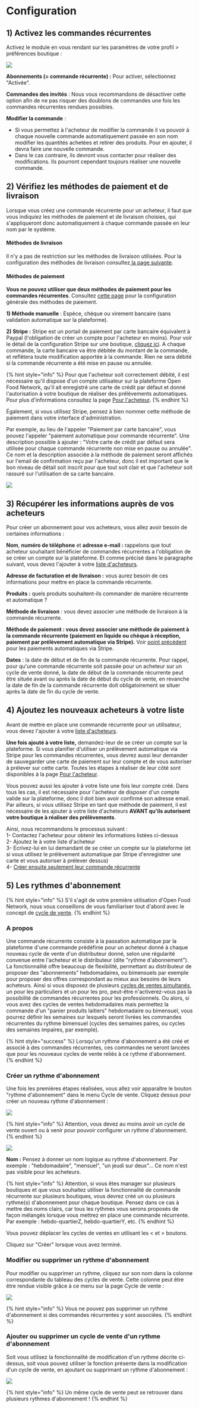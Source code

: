 # Configuration

## 1\) Activez les commandes récurrentes <a id="1-enable-subscriptions"></a>

Activez le module en vous rendant sur les paramètres de votre profil &gt; préférences boutique :

![](../../.gitbook/assets/image%20%2889%29.png)

**Abonnements \(= commande récurrente\) :** Pour activer, sélectionnez "Activée".

**Commandes des invités** : Nous vous recommandons de désactiver cette option afin de ne pas risquer des doublons de commandes une fois les commandes récurrentes rendues possibles.

**Modifier la commande** : 

* Si vous permettez à l'acheteur de modifier la commande il va pouvoir à chaque nouvelle commande automatiquement passée en son nom modifier les quantités achetées et retirer des produits. Pour en ajouter, il devra faire une nouvelle commande.
* Dans le cas contraire, ils devront vous contacter pour réaliser des modifications. Ils pourront cependant toujours réaliser une nouvelle commande.

## 2\) Vérifiez les méthodes de paiement et de livraison <a id="2-make-sure-you-have-shipping-and-payment-methods-setup"></a>

Lorsque vous créez une commande récurrente pour un acheteur, il faut que vous indiquiez les méthodes de paiement et de livraison choisies, qui s'appliqueront donc automatiquement à chaque commande passée en leur nom par le système.

#### **Méthodes de livraison** <a id="shipping-methods"></a>

Il n'y a pas de restriction sur les méthodes de livraison utilisées. Pour la configuration des méthodes de livraison consultez[ la page suivante](../mise-en-place-dune-boutique/types-de-livraisons.md). 

#### **Méthodes de paiement** <a id="payment-methods"></a>

**Vous ne pouvez utiliser que deux méthodes de paiement pour les commandes récurrentes**. Consultez [cette page](../mise-en-place-dune-boutique/methodes-de-paiements.md) pour la configuration générale des méthodes de paiement.

**1\) Méthode manuelle** : Espèce, chèque ou virement bancaire \(sans validation automatique sur la plateforme\).

**2\) Stripe :** Stripe est un portail de paiement par carte bancaire équivalent à Paypal \(l'obligation de créer un compte pour l'acheteur en moins\). Pour voir le détail de la configuration Stripe sur une boutique, [cliquez ici](../mise-en-place-dune-boutique/methodes-de-paiements.md#stripe). A chaque commande, la carte bancaire va être débitée du montant de la commande, et reflètera toute modification apportée à la commande. Rien ne sera débité si la commande récurrente a été mise en pause ou annulée.

{% hint style="info" %}
Pour que l'acheteur soit correctement débité, il est nécessaire qu'il dispose d'un compte utilisateur sur la plateforme Open Food Network, qu'il ait enregistré une carte de crédit par défaut et donné l'autorisation à votre boutique de réaliser des prélèvements automatiques. Pour plus d'informations consultez la page [Pour l'acheteur](pour-lacheteur.md).
{% endhint %}

Également, si vous utilisez Stripe, pensez à bien nommer cette méthode de paiement dans votre interface d'administration.

Par exemple, au lieu de l'appeler "Paiement par carte bancaire", vous pouvez l'appeler "paiement automatique pour commande récurrente". Une description possible à ajouter : "Votre carte de crédit par défaut sera utilisée pour chaque commande récurrente non mise en pause ou annulée". Ce nom et la description associée à la méthode de paiement seront affichés sur l'email de confirmation reçu par l'acheteur, donc il est important que le bon niveau de détail soit inscrit pour que tout soit clair et que l'acheteur soit rassuré sur l'utilisation de sa carte bancaire. 

![](../../.gitbook/assets/capture-du-2019-08-26-19-33-38.png)

## 3\) Récupérer les informations auprès de vos acheteurs <a id="3-gather-information-from-your-customers"></a>

Pour créer un abonnement pour vos acheteurs, vous allez avoir besoin de certaines informations :

**Nom**, **numéro de téléphone** et **adresse e-mail :** rappelons que tout acheteur souhaitant bénéficier de commandes récurrentes a l'obligation de se créer un compte sur la plateforme. Et comme précisé dans le paragraphe suivant, vous devez l'ajouter à votre [liste d'acheteurs](../mise-en-place-dune-boutique/affichages-et-prix-differencies-par-categorie-dacheteur/).

**Adresse de facturation et de livraison :** vous aurez besoin de ces informations pour mettre en place la commande récurrente.

**Produits :** quels produits souhaitent-ils commander de manière récurrente et automatique ?

**Méthode de livraison** : vous devez associer une méthode de livraison à la commande récurrente.

**Méthode de paiement : vous devez associer une méthode de paiement à la commande récurrente \(paiement en liquide ou chèque à réception, paiement par prélèvement automatique via Stripe\).** Voir [point précédent](configuration.md#2-make-sure-you-have-shipping-and-payment-methods-setup) pour les paiements automatiques via Stripe.

**Dates** : la date de début et de fin de la commande récurrente. Pour rappel, pour qu'une commande récurrente soit passée pour un acheteur sur un cycle de vente donné, la date de début de la commande récurrente peut être située avant ou après la date de début du cycle de vente, en revanche la date de fin de la commande récurrente doit obligatoirement se situer après la date de fin du cycle de vente.

## 4\) Ajoutez les nouveaux acheteurs à votre liste <a id="4-add-your-subscribers-to-your-customer-list"></a>

Avant de mettre en place une commande récurrente pour un utilisateur, vous devez l'ajouter à votre [liste d'acheteurs](../mise-en-place-dune-boutique/affichages-et-prix-differencies-par-categorie-dacheteur/). 

**Une fois ajouté à votre liste,** demandez-leur de se créer un compte sur la plateforme. Si vous planifier d'utiliser un prélèvement automatique via Stripe pour les commandes récurrentes, vous devrez aussi leur demander de sauvegarder une carte de paiement sur leur compte et de vous autoriser à prélever sur cette carte. Toutes les étapes à réaliser de leur côté sont disponibles à la page [Pour l'acheteur](pour-lacheteur.md).  

Vous pouvez aussi les ajouter à votre liste une fois leur compte créé. Dans tous les cas, il est nécessaire pour l'acheteur de disposer d'un compte valide sur la plateforme, donc il doit bien avoir confirmé son adresse email. Par ailleurs, si vous utilisez Stripe en tant que méthode de paiement, il est nécessaire de les ajouter à votre liste d'acheteurs **AVANT qu'ils autorisent votre boutique à réaliser des prélèvements**.

Ainsi, nous recommandons le processus suivant :  
1- Contactez l'acheteur pour obtenir les informations listées ci-dessus  
2- Ajoutez le à votre liste d'acheteur  
3- Ecrivez-lui en lui demandant de se créer un compte sur la plateforme \(et si vous utilisez le prélèvement automatique par Stripe d'enregistrer une carte et vous autoriser à prélever dessus\)  
4- [Créer ensuite seulement leur commande récurrente](creation-et-gestion-dune-commande-recurrente.md#6-create-subscriptions) 

## 5\) Les rythmes d'abonnement <a id="5-schedules"></a>

{% hint style="info" %}
S'il s'agit de votre première utilisation d'Open Food Network, nous vous conseillons de vous familiariser tout d'abord avec le concept de [cycle de vente](../mise-en-place-dune-boutique/cycles-de-vente/).
{% endhint %}

### A propos <a id="about-schedules"></a>

Une commande récurrente consiste à la passation automatique par la plateforme d'une commande prédéfinie pour un acheteur donné à chaque nouveau cycle de vente d'un distributeur donné, selon une régularité convenue entre l'acheteur et le distributeur \(dite "rythme d'abonnement"\). La fonctionnalité offre beaucoup de flexibilité, permettant au distributeur de proposer des "abonnements" hebdomadaires, ou bimensuels par exemple pour proposer des offres correspondant au mieux aux besoins de leurs acheteurs. Ainsi si vous disposez de plusieurs [cycles de ventes simultanés](../mise-en-place-dune-boutique/cycles-de-vente/opening-more-than-one-order-cycle.md), un pour les particuliers et un pour les pro, peut-être n'activerez-vous pas la possibilité de commandes récurrentes pour les professionnels. Ou alors, si vous avez des cycles de ventes hebdomadaires mais permettez la commande d'un "panier produits laitiers" hebdomadaire ou bimensuel, vous pourrez définir les semaines sur lesquels seront livrées les commandes récurrentes du rythme bimensuel \(cycles des semaines paires, ou cycles des semaines impaires, par exemple\).

{% hint style="success" %}
Lorsqu'un rythme d'abonnement a été créé et associé à des commandes récurrentes, ces commandes ne seront lancées que pour les nouveaux cycles de vente reliés à ce rythme d'abonnement.
{% endhint %}

### Créer un rythme d'abonnement <a id="create-a-schedule"></a>

Une fois les premières étapes réalisées, vous allez voir apparaître le bouton "rythme d'abonnement" dans le menu Cycle de vente. Cliquez dessus pour créer un nouveau rythme d'abonnement :

![](../../.gitbook/assets/image%20%2822%29.png)

{% hint style="info" %}
Attention, vous devez au moins avoir un cycle de vente ouvert ou à venir pour pouvoir configurer un rythme d'abonnement.
{% endhint %}

![](../../.gitbook/assets/image%20%2855%29.png)

**Nom :** Pensez à donner un nom logique au rythme d'abonnement. Par exemple : "hebdomadaire", "mensuel", "un jeudi sur deux"... Ce nom n'est pas visible pour les acheteurs.

{% hint style="info" %}
Attention, si vous êtes manager sur plusieurs boutiques et que vous souhaitez utiliser la fonctionnalité de commande récurrente sur plusieurs boutiques, vous devrez créé un ou plusieurs rythme\(s\) d'abonnement pour chaque boutique. Pensez dans ce cas à mettre des noms clairs, car tous les rythmes vous serons proposés de façon mélangés lorsque vous mettrez en place une commande récurrente. Par exemple : hebdo-quartierZ, hebdo-quartierY, etc.
{% endhint %}

Vous pouvez déplacer les cycles de ventes en utilisant les &lt; et &gt; boutons.

Cliquez sur "Créer" lorsque vous avez terminé.

### Modifier ou supprimer un rythme d'abonnement <a id="edit-or-delete-a-schedule"></a>

Pour modifier ou supprimer un rythme, cliquez sur son nom dans la colonne correspondante du tableau des cycles de vente. Cette colonne peut être être rendue visible grâce à ce menu sur la page Cycle de vente :

![](../../.gitbook/assets/capture-du-2019-08-27-00-16-31.png)

{% hint style="info" %}
Vous ne pouvez pas supprimer un rythme d'abonnement si des commandes récurrentes y sont associées.
{% endhint %}

### Ajouter ou supprimer un cycle de vente d'un rythme d'abonnement <a id="adding-or-removing-order-cycles-from-schedules"></a>

Soit vous utilisez la fonctionnalité de modification d'un rythme décrite ci-dessus, soit vous pouvez utiliser la fonction présente dans la modification d'un cycle de vente, en ajoutant ou supprimant un rythme d'abonnement :

![](../../.gitbook/assets/image%20%2825%29.png)

{% hint style="info" %}
Un même cycle de vente peut se retrouver dans plusieurs rythmes d'abonnement !
{% endhint %}

